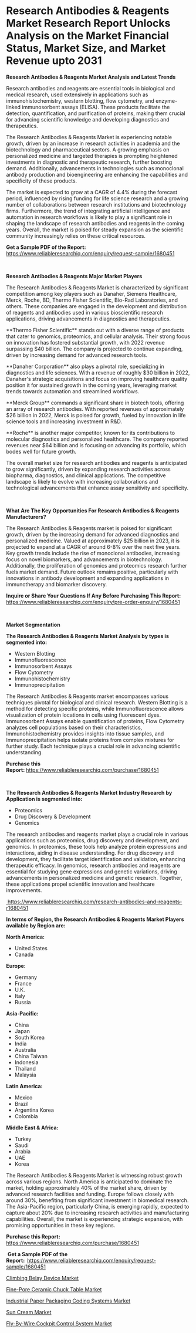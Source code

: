 <p><h1>Research Antibodies & Reagents Market Research Report Unlocks Analysis on the Market Financial Status, Market Size, and Market Revenue upto 2031</h1></p><p><strong>Research Antibodies & Reagents Market Analysis and Latest Trends</strong></p>
<p><p>Research antibodies and reagents are essential tools in biological and medical research, used extensively in applications such as immunohistochemistry, western blotting, flow cytometry, and enzyme-linked immunosorbent assays (ELISA). These products facilitate the detection, quantification, and purification of proteins, making them crucial for advancing scientific knowledge and developing diagnostics and therapeutics.</p><p>The Research Antibodies & Reagents Market is experiencing notable growth, driven by an increase in research activities in academia and the biotechnology and pharmaceutical sectors. A growing emphasis on personalized medicine and targeted therapies is prompting heightened investments in diagnostic and therapeutic research, further boosting demand. Additionally, advancements in technologies such as monoclonal antibody production and bioengineering are enhancing the capabilities and specificity of these products.</p><p>The market is expected to grow at a CAGR of 4.4% during the forecast period, influenced by rising funding for life science research and a growing number of collaborations between research institutions and biotechnology firms. Furthermore, the trend of integrating artificial intelligence and automation in research workflows is likely to play a significant role in shaping the landscape of research antibodies and reagents in the coming years. Overall, the market is poised for steady expansion as the scientific community increasingly relies on these critical resources.</p></p>
<p><strong>Get a Sample PDF of the Report:&nbsp;</strong> <a href="https://www.reliableresearchiq.com/enquiry/request-sample/1680451?utm_campaign=114&utm_medium=2&utm_source=Github&utm_content=ia&utm_term=04102024&utm_id=research-antibodies-reagents">https://www.reliableresearchiq.com/enquiry/request-sample/1680451</a></p>
<p>&nbsp;</p>
<p><strong>Research Antibodies & Reagents Major Market Players</strong></p>
<p><p>The Research Antibodies & Reagents Market is characterized by significant competition among key players such as Danaher, Siemens Healthcare, Merck, Roche, BD, Thermo Fisher Scientific, Bio-Rad Laboratories, and others. These companies are engaged in the development and distribution of reagents and antibodies used in various bioscientific research applications, driving advancements in diagnostics and therapeutics.</p><p>**Thermo Fisher Scientific** stands out with a diverse range of products that cater to genomics, proteomics, and cellular analysis. Their strong focus on innovation has fostered substantial growth, with 2022 revenue surpassing $40 billion. The company is projected to continue expanding, driven by increasing demand for advanced research tools.</p><p>**Danaher Corporation** also plays a pivotal role, specializing in diagnostics and life sciences. With a revenue of roughly $30 billion in 2022, Danaher's strategic acquisitions and focus on improving healthcare quality position it for sustained growth in the coming years, leveraging market trends towards automation and streamlined workflows.</p><p>**Merck Group** commands a significant share in biotech tools, offering an array of research antibodies. With reported revenues of approximately $26 billion in 2022, Merck is poised for growth, fueled by innovation in life science tools and increasing investment in R&D.</p><p>**Roche** is another major competitor, known for its contributions to molecular diagnostics and personalized healthcare. The company reported revenues near $64 billion and is focusing on advancing its portfolio, which bodes well for future growth.</p><p>The overall market size for research antibodies and reagents is anticipated to grow significantly, driven by expanding research activities across biopharma, diagnostics, and clinical applications. The competitive landscape is likely to evolve with increasing collaborations and technological advancements that enhance assay sensitivity and specificity.</p></p>
<p>&nbsp;</p>
<p><strong>What Are The Key Opportunities For Research Antibodies & Reagents Manufacturers?</strong></p>
<p><p>The Research Antibodies & Reagents market is poised for significant growth, driven by the increasing demand for advanced diagnostics and personalized medicine. Valued at approximately $25 billion in 2023, it is projected to expand at a CAGR of around 6-8% over the next five years. Key growth trends include the rise of monoclonal antibodies, increasing focus on novel biomarkers, and advancements in biotechnology. Additionally, the proliferation of genomics and proteomics research further fuels market demand. Future outlook remains positive, particularly with innovations in antibody development and expanding applications in immunotherapy and biomarker discovery.</p></p>
<p><strong>Inquire or Share Your Questions If Any Before Purchasing This Report:</strong> <a href="https://www.reliableresearchiq.com/enquiry/pre-order-enquiry/1680451?utm_campaign=114&utm_medium=2&utm_source=Github&utm_content=ia&utm_term=04102024&utm_id=research-antibodies-reagents">https://www.reliableresearchiq.com/enquiry/pre-order-enquiry/1680451</a></p>
<p>&nbsp;</p>
<p><strong>Market Segmentation</strong></p>
<p><strong>The Research Antibodies & Reagents Market Analysis by types is segmented into:</strong></p>
<p><ul><li>Western Blotting</li><li>Immunofluorescence</li><li>Immunosorbent Assays</li><li>Flow Cytometry</li><li>Immunohistochemistry</li><li>Immunoprecipitation</li></ul></p>
<p><p>The Research Antibodies & Reagents market encompasses various techniques pivotal for biological and clinical research. Western Blotting is a method for detecting specific proteins, while Immunofluorescence allows visualization of protein locations in cells using fluorescent dyes. Immunosorbent Assays enable quantification of proteins, Flow Cytometry analyzes cell populations based on their characteristics, Immunohistochemistry provides insights into tissue samples, and Immunoprecipitation helps isolate proteins from complex mixtures for further study. Each technique plays a crucial role in advancing scientific understanding.</p></p>
<p><strong>Purchase this Report:&nbsp;</strong><a href="https://www.reliableresearchiq.com/purchase/1680451?utm_campaign=114&utm_medium=2&utm_source=Github&utm_content=ia&utm_term=04102024&utm_id=research-antibodies-reagents">https://www.reliableresearchiq.com/purchase/1680451</a></p>
<p>&nbsp;</p>
<p><strong>The Research Antibodies & Reagents Market Industry Research by Application is segmented into:</strong></p>
<p><ul><li>Proteomics</li><li>Drug Discovery & Development</li><li>Genomics</li></ul></p>
<p><p>The research antibodies and reagents market plays a crucial role in various applications such as proteomics, drug discovery and development, and genomics. In proteomics, these tools help analyze protein expressions and interactions, aiding in disease understanding. For drug discovery and development, they facilitate target identification and validation, enhancing therapeutic efficacy. In genomics, research antibodies and reagents are essential for studying gene expressions and genetic variations, driving advancements in personalized medicine and genetic research. Together, these applications propel scientific innovation and healthcare improvements.</p></p>
<p><a href="https://www.reliableresearchiq.com/research-antibodies-and-reagents-r1680451?utm_campaign=114&utm_medium=2&utm_source=Github&utm_content=ia&utm_term=04102024&utm_id=research-antibodies-reagents">&nbsp;https://www.reliableresearchiq.com/research-antibodies-and-reagents-r1680451</a></p>
<p><strong>In terms of Region, the Research Antibodies & Reagents Market Players available by Region are:</strong></p>
<p>
    <p> <strong> North America: </strong>
        <ul>
            <li>United States</li>
            <li>Canada</li>
        </ul>
        </p> 
    <p> <strong> Europe: </strong>
        <ul>
            <li>Germany</li>
            <li>France</li>
            <li>U.K.</li>
            <li>Italy</li>
            <li>Russia</li>
        </ul>
        </p> 
    <p> <strong> Asia-Pacific: </strong>
        <ul>
            <li>China</li>
            <li>Japan</li>
            <li>South Korea</li>
            <li>India</li>
            <li>Australia</li>
            <li>China Taiwan</li>
            <li>Indonesia</li>
            <li>Thailand</li>
            <li>Malaysia</li>
        </ul>
        </p> 
    <p> <strong> Latin America: </strong>
        <ul>
            <li>Mexico</li>
            <li>Brazil</li>
            <li>Argentina Korea</li>
            <li>Colombia</li>
        </ul>
        </p> 
    <p> <strong> Middle East & Africa: </strong>
        <ul>
            <li>Turkey</li>
            <li>Saudi</li>
            <li>Arabia</li>
            <li>UAE</li>
            <li>Korea</li>
        </ul>
    </p>
    </p>
<p><p>The Research Antibodies & Reagents Market is witnessing robust growth across various regions. North America is anticipated to dominate the market, holding approximately 40% of the market share, driven by advanced research facilities and funding. Europe follows closely with around 30%, benefiting from significant investment in biomedical research. The Asia-Pacific region, particularly China, is emerging rapidly, expected to capture about 20% due to increasing research activities and manufacturing capabilities. Overall, the market is experiencing strategic expansion, with promising opportunities in these key regions.</p></p>
<p><strong>Purchase this Report: </strong><a href="https://www.reliableresearchiq.com/purchase/1680451?utm_campaign=114&utm_medium=2&utm_source=Github&utm_content=ia&utm_term=04102024&utm_id=research-antibodies-reagents">https://www.reliableresearchiq.com/purchase/1680451</a></p>
<p>&nbsp;<strong>Get a Sample PDF of the Report:&nbsp;&nbsp;</strong><a href="https://www.reliableresearchiq.com/enquiry/request-sample/1680451?utm_campaign=114&utm_medium=2&utm_source=Github&utm_content=ia&utm_term=04102024&utm_id=research-antibodies-reagents">https://www.reliableresearchiq.com/enquiry/request-sample/1680451</a></p>
<p><strong></strong></p>
<p><p><a href="https://www.linkedin.com/pulse/insights-climbing-belay-device-market-share-competitive-landscape-aruse?utm_campaign=114&utm_medium=2&utm_source=Github&utm_content=ia&utm_term=04102024&utm_id=research-antibodies-reagents">Climbing Belay Device Market</a></p><p><a href="https://issuu.com/reportprime-2/docs/fine-pore-ceramic-chuck-table-marke_16f41ea30ad530?utm_campaign=114&utm_medium=2&utm_source=Github&utm_content=ia&utm_term=04102024&utm_id=research-antibodies-reagents">Fine-Pore Ceramic Chuck Table Market</a></p><p><a href="https://github.com/AlesiaDushku574/Market-Research-Report-List-1/blob/main/industrial-paper-packaging-coding-systems-market.md?utm_campaign=114&utm_medium=2&utm_source=Github&utm_content=ia&utm_term=04102024&utm_id=research-antibodies-reagents">Industrial Paper Packaging Coding Systems Market</a></p><p><a href="https://www.linkedin.com/pulse/sun-cream-market-consolidation-impact-structure-2024-2031-firmazon-esvtf?utm_campaign=114&utm_medium=2&utm_source=Github&utm_content=ia&utm_term=04102024&utm_id=research-antibodies-reagents">Sun Cream Market</a></p><p><a href="https://issuu.com/reportprime-2/docs/fly-by-wire-cockpit-control-system-_e19cb9f9678438?utm_campaign=114&utm_medium=2&utm_source=Github&utm_content=ia&utm_term=04102024&utm_id=research-antibodies-reagents">Fly-By-Wire Cockpit Control System Market</a></p></p>